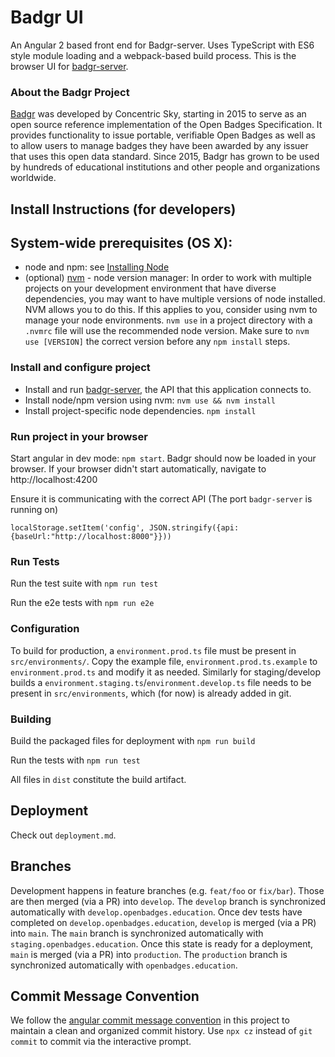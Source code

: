 # Badgr UI

An Angular 2 based front end for Badgr-server. Uses TypeScript with ES6 style module loading and a webpack-based build process. This is the browser UI for [badgr-server](https://github.com/concentricsky/badgr-server).

### About the Badgr Project

[Badgr](https://badgr.org) was developed by Concentric Sky, starting in 2015 to serve as an open source reference implementation of the Open Badges Specification. It provides functionality to issue portable, verifiable Open Badges as well as to allow users to manage badges they have been awarded by any issuer that uses this open data standard. Since 2015, Badgr has grown to be used by hundreds of educational institutions and other people and organizations worldwide.

## Install Instructions (for developers)

## System-wide prerequisites (OS X):

-   node and npm: see [Installing Node](https://docs.npmjs.com/getting-started/installing-node)
-   (optional) [nvm](https://github.com/creationix/nvm) - node version manager: In order to work with multiple projects on your development environment that have diverse dependencies, you may want to have multiple versions of node installed. NVM allows you to do this. If this applies to you, consider using nvm to manage your node environments. `nvm use` in a project directory with a `.nvmrc` file will use the recommended node version. Make sure to `nvm use [VERSION]` the correct version before any `npm install` steps.

### Install and configure project

-   Install and run [badgr-server](https://github.com/concentricsky/badgr-server-prerelease), the API that this application connects to.
-   Install node/npm version using nvm: `nvm use && nvm install`
-   Install project-specific node dependencies. `npm install`

### Run project in your browser

Start angular in dev mode: `npm start`. Badgr should now be loaded in your browser. If your browser didn't start automatically, navigate to http://localhost:4200

Ensure it is communicating with the correct API (The port `badgr-server` is running on)

```
localStorage.setItem('config', JSON.stringify({api:{baseUrl:"http://localhost:8000"}}))
```

### Run Tests

Run the test suite with `npm run test`

Run the e2e tests with `npm run e2e`

### Configuration

To build for production, a `environment.prod.ts` file must be present in `src/environments/`.
Copy the example file, `environment.prod.ts.example` to `environment.prod.ts` and modify it as needed.
Similarly for staging/develop builds a `environment.staging.ts`/`environment.develop.ts` file needs to be present in `src/environments`, which (for now) is already added in git.

### Building

Build the packaged files for deployment with `npm run build`

Run the tests with `npm run test`

All files in `dist` constitute the build artifact.

## Deployment

Check out `deployment.md`.

## Branches

Development happens in feature branches (e.g. `feat/foo` or `fix/bar`). Those are then merged (via a PR) into `develop`. The `develop` branch is synchronized automatically with `develop.openbadges.education`. Once dev tests have completed on `develop.openbadges.education`, `develop` is merged (via a PR) into `main`. The `main` branch is synchronized automatically with `staging.openbadges.education`. Once this state is ready for a deployment, `main` is merged (via a PR) into `production`. The `production` branch is synchronized automatically with `openbadges.education`.

## Commit Message Convention

We follow the [angular commit message convention](https://github.com/angular/angular/blob/main/contributing-docs/commit-message-guidelines.md) in this project to maintain a clean and organized commit history. Use `npx cz` instead of `git commit` to commit via the interactive prompt.
